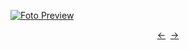 [![Foto Preview](preview/project-14.avif)](https://DominicNikolai.github.io/project-14)

<div align="center" style="display: flex; justify-content: center;">
  <a  href="https://github.com/DominicNikolai/project-13" target="_blank">&#8592;</a>
  &nbsp;&nbsp;
  <a  href="https://github.com/DominicNikolai/project-15" target="_blank">&#8594;</a>
</div>
